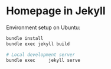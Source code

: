 # Homepage in Jekyll

Environment setup on Ubuntu:

```sh
bundle install
bundle exec jekyll build

# Local development server
bundle exec     jekyll serve
```
